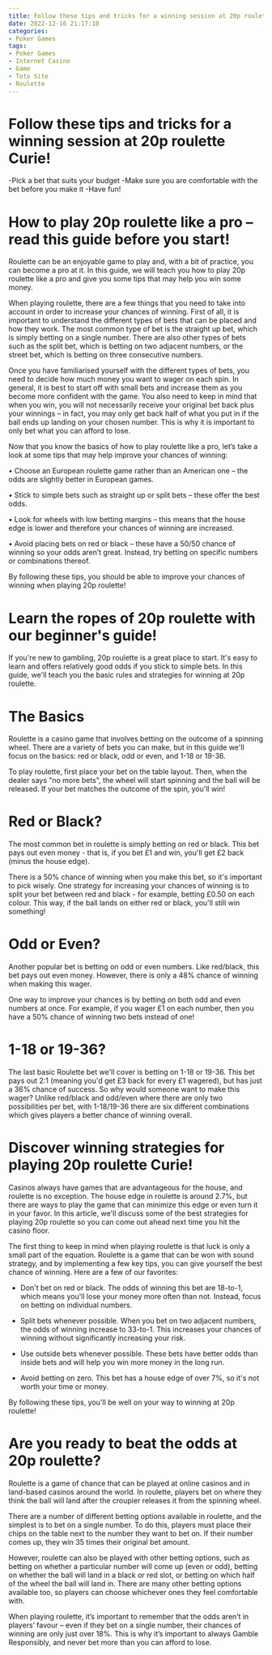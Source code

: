 ```yaml
---
title: Follow these tips and tricks for a winning session at 20p roulette Curie!
date: 2022-12-16 21:17:10
categories:
- Poker Games
tags:
- Poker Games
- Internet Casino
- Game
- Toto Site
- Roulette
---
```



#  Follow these tips and tricks for a winning session at 20p roulette Curie!

-Pick a bet that suits your budget 
-Make sure you are comfortable with the bet before you make it 
-Have fun!

#  How to play 20p roulette like a pro – read this guide before you start!

Roulette can be an enjoyable game to play and, with a bit of practice, you can become a pro at it. In this guide, we will teach you how to play 20p roulette like a pro and give you some tips that may help you win some money.

When playing roulette, there are a few things that you need to take into account in order to increase your chances of winning. First of all, it is important to understand the different types of bets that can be placed and how they work. The most common type of bet is the straight up bet, which is simply betting on a single number. There are also other types of bets such as the split bet, which is betting on two adjacent numbers, or the street bet, which is betting on three consecutive numbers.

Once you have familiarised yourself with the different types of bets, you need to decide how much money you want to wager on each spin. In general, it is best to start off with small bets and increase them as you become more confident with the game. You also need to keep in mind that when you win, you will not necessarily receive your original bet back plus your winnings – in fact, you may only get back half of what you put in if the ball ends up landing on your chosen number. This is why it is important to only bet what you can afford to lose.

Now that you know the basics of how to play roulette like a pro, let’s take a look at some tips that may help improve your chances of winning:

• Choose an European roulette game rather than an American one – the odds are slightly better in European games.

• Stick to simple bets such as straight up or split bets – these offer the best odds.

• Look for wheels with low betting margins – this means that the house edge is lower and therefore your chances of winning are increased.

• Avoid placing bets on red or black – these have a 50/50 chance of winning so your odds aren’t great. Instead, try betting on specific numbers or combinations thereof.

By following these tips, you should be able to improve your chances of winning when playing 20p roulette!

#  Learn the ropes of 20p roulette with our beginner's guide!

If you're new to gambling, 20p roulette is a great place to start. It's easy to learn and offers relatively good odds if you stick to simple bets. In this guide, we'll teach you the basic rules and strategies for winning at 20p roulette.

# The Basics

Roulette is a casino game that involves betting on the outcome of a spinning wheel. There are a variety of bets you can make, but in this guide we'll focus on the basics: red or black, odd or even, and 1-18 or 19-36.

To play roulette, first place your bet on the table layout. Then, when the dealer says "no more bets", the wheel will start spinning and the ball will be released. If your bet matches the outcome of the spin, you'll win!

# Red or Black?

The most common bet in roulette is simply betting on red or black. This bet pays out even money - that is, if you bet £1 and win, you'll get £2 back (minus the house edge).

There is a 50% chance of winning when you make this bet, so it's important to pick wisely. One strategy for increasing your chances of winning is to split your bet between red and black - for example, betting £0.50 on each colour. This way, if the ball lands on either red or black, you'll still win something!

# Odd or Even?

Another popular bet is betting on odd or even numbers. Like red/black, this bet pays out even money. However, there is only a 48% chance of winning when making this wager.

One way to improve your chances is by betting on both odd and even numbers at once. For example, if you wager £1 on each number, then you have a 50% chance of winning two bets instead of one!


# 1-18 or 19-36?

The last basic Roulette bet we'll cover is betting on 1-18 or 19-36. This bet pays out 2:1 (meaning you'd get £3 back for every £1 wagered), but has just a 36% chance of success. So why would someone want to make this wager? Unlike red/black and odd/even where there are only two possibilities per bet, with 1-18/19-36 there are six different combinations which gives players a better chance of winning overall.

#  Discover winning strategies for playing 20p roulette Curie!

Casinos always have games that are advantageous for the house, and roulette is no exception. The house edge in roulette is around 2.7%, but there are ways to play the game that can minimize this edge or even turn it in your favor. In this article, we'll discuss some of the best strategies for playing 20p roulette so you can come out ahead next time you hit the casino floor.

The first thing to keep in mind when playing roulette is that luck is only a small part of the equation. Roulette is a game that can be won with sound strategy, and by implementing a few key tips, you can give yourself the best chance of winning. Here are a few of our favorites:

- Don't bet on red or black. The odds of winning this bet are 18-to-1, which means you'll lose your money more often than not. Instead, focus on betting on individual numbers.

- Split bets whenever possible. When you bet on two adjacent numbers, the odds of winning increase to 33-to-1. This increases your chances of winning without significantly increasing your risk.

- Use outside bets whenever possible. These bets have better odds than inside bets and will help you win more money in the long run.

- Avoid betting on zero. This bet has a house edge of over 7%, so it's not worth your time or money.

By following these tips, you'll be well on your way to winning at 20p roulette!

#  Are you ready to beat the odds at 20p roulette?

Roulette is a game of chance that can be played at online casinos and in land-based casinos around the world. In roulette, players bet on where they think the ball will land after the croupier releases it from the spinning wheel.

There are a number of different betting options available in roulette, and the simplest is to bet on a single number. To do this, players must place their chips on the table next to the number they want to bet on. If their number comes up, they win 35 times their original bet amount.

However, roulette can also be played with other betting options, such as betting on whether a particular number will come up (even or odd), betting on whether the ball will land in a black or red slot, or betting on which half of the wheel the ball will land in. There are many other betting options available too, so players can choose whichever ones they feel comfortable with.

When playing roulette, it’s important to remember that the odds aren’t in players’ favour – even if they bet on a single number, their chances of winning are only just over 18%. This is why it’s important to always Gamble Responsibly, and never bet more than you can afford to lose.